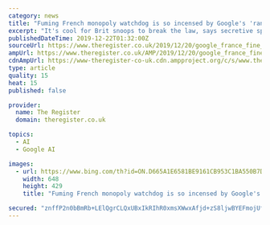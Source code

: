 ```yaml
---
category: news
title: "Fuming French monopoly watchdog is so incensed by Google's 'random' web ad rules, it's fining the US giant, er, <1% annual profit"
excerpt: "It's cool for Brit snoops to break the law, says secretive spy court. Just hold on while we pull off some legal jujitsu to let MI5 off the hook... Google was today ordered by France's monopoly watchdog to cough up a €150m ($166m) fine for abusing its \"dominant position in the search advertising market.\" The Euro nation's Autorité de la ..."
publishedDateTime: 2019-12-22T01:32:00Z
sourceUrl: https://www.theregister.co.uk/2019/12/20/google_france_fine_advertising/
ampUrl: https://www.theregister.co.uk/AMP/2019/12/20/google_france_fine_advertising/
cdnAmpUrl: https://www-theregister-co-uk.cdn.ampproject.org/c/s/www.theregister.co.uk/AMP/2019/12/20/google_france_fine_advertising/
type: article
quality: 15
heat: 15
published: false

provider:
  name: The Register
  domain: theregister.co.uk

topics:
  - AI
  - Google AI

images:
  - url: https://www.bing.com/th?id=ON.D665A1E6581BE9161CB953C1BA550B7D
    width: 648
    height: 429
    title: "Fuming French monopoly watchdog is so incensed by Google's 'random' web ad rules, it's fining the US giant, er, <1% annual profit"

secured: "znffP2n0bBmRb+LElQgrCLQxUBxIkRIhR0xmsXWwxAfjd+zS8ljwBYEFmojUfZ0QHpwUZO2xiYY1NRk/NRBI8GW0USkPDJT8+1uQoFXdAG55uX0oUgP7Zw57XJRgm3gGLZ16iyVXXjJBpM+SI+gZMP8Mmluo+Ze09716/q5T/sktDhp21b2JT1WmSM756UMMIJguQeUQu+ZievRKhVM7SpSRtzewZ8LxPK4Y7uqdgw3J4UQtC711azatiWvf3BiEQ5WB7qH7tRlPzg9zG603Cw==;nKJuDmmgL8d72qZkhQ1p5g=="
---
```



